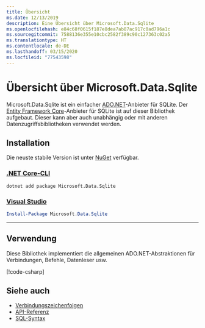 ```yaml
---
title: Übersicht
ms.date: 12/13/2019
description: Eine Übersicht über Microsoft.Data.Sqlite
ms.openlocfilehash: e84c68f0615f187e8dea7ab87ac917c0ad796a1c
ms.sourcegitcommit: 7588136e355e10cbc2582f389c90c127363c02a5
ms.translationtype: HT
ms.contentlocale: de-DE
ms.lasthandoff: 03/15/2020
ms.locfileid: "77543598"
---
```

# <a name="microsoftdatasqlite-overview"></a>Übersicht über Microsoft.Data.Sqlite

Microsoft.Data.Sqlite ist ein einfacher [ADO.NET](../../../framework/data/adonet/index.md)-Anbieter für SQLite. Der [Entity Framework Core](/ef/core/)-Anbieter für SQLite ist auf dieser Bibliothek aufgebaut. Dieser kann aber auch unabhängig oder mit anderen Datenzugriffsbibliotheken verwendet werden.

## <a name="installation"></a>Installation

Die neuste stabile Version ist unter [NuGet](https://www.nuget.org/packages/Microsoft.Data.Sqlite) verfügbar.

### <a name="net-core-cli"></a>[.NET Core-CLI](#tab/netcore-cli)

```dotnetcli
dotnet add package Microsoft.Data.Sqlite
```

### <a name="visual-studio"></a>[Visual Studio](#tab/visual-studio)

``` PowerShell
Install-Package Microsoft.Data.Sqlite
```

---

## <a name="usage"></a>Verwendung

Diese Bibliothek implementiert die allgemeinen ADO.NET-Abstraktionen für Verbindungen, Befehle, Datenleser usw.

[!code-csharp[](../../../../samples/snippets/standard/data/sqlite/HelloWorldSample/Program.cs?name=snippet_HelloWorld)]

## <a name="see-also"></a>Siehe auch

* [Verbindungszeichenfolgen](connection-strings.md)
* [API-Referenz](/dotnet/api/?view=msdata-sqlite-3.0)
* [SQL-Syntax](https://www.sqlite.org/lang.html)
